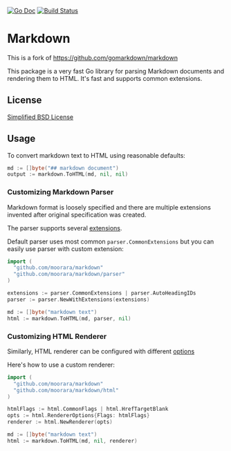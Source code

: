 [![Go Doc][godoc-image]][godoc-url]
[![Build Status][workflow-image]][workflow-url]

# Markdown

This is a fork of https://github.com/gomarkdown/markdown

This package is a very fast Go library for parsing Markdown documents and rendering them to HTML.
It's fast and supports common extensions.

## License

[Simplified BSD License](./LICENSE)

## Usage

To convert markdown text to HTML using reasonable defaults:

```go
md := []byte("## markdown document")
output := markdown.ToHTML(md, nil, nil)
```

### Customizing Markdown Parser

Markdown format is loosely specified and there are multiple extensions invented after original specification was created.

The parser supports several [extensions](https://godoc.org/github.com/moorara/markdown/parser#Extensions).

Default parser uses most common `parser.CommonExtensions` but you can easily use parser with custom extension:

```go
import (
  "github.com/moorara/markdown"
  "github.com/moorara/markdown/parser"
)

extensions := parser.CommonExtensions | parser.AutoHeadingIDs
parser := parser.NewWithExtensions(extensions)

md := []byte("markdown text")
html := markdown.ToHTML(md, parser, nil)
```

### Customizing HTML Renderer

Similarly, HTML renderer can be configured with different [options](https://godoc.org/github.com/moorara/markdown/html#RendererOptions)

Here's how to use a custom renderer:

```go
import (
  "github.com/moorara/markdown"
  "github.com/moorara/markdown/html"
)

htmlFlags := html.CommonFlags | html.HrefTargetBlank
opts := html.RendererOptions{Flags: htmlFlags}
renderer := html.NewRenderer(opts)

md := []byte("markdown text")
html := markdown.ToHTML(md, nil, renderer)
```


[godoc-url]: https://pkg.go.dev/github.com/moorara/markdown
[godoc-image]: https://godoc.org/github.com/moorara/markdown?status.svg
[workflow-url]: https://github.com/moorara/markdown/actions
[workflow-image]: https://github.com/moorara/markdown/workflows/Main/badge.svg
